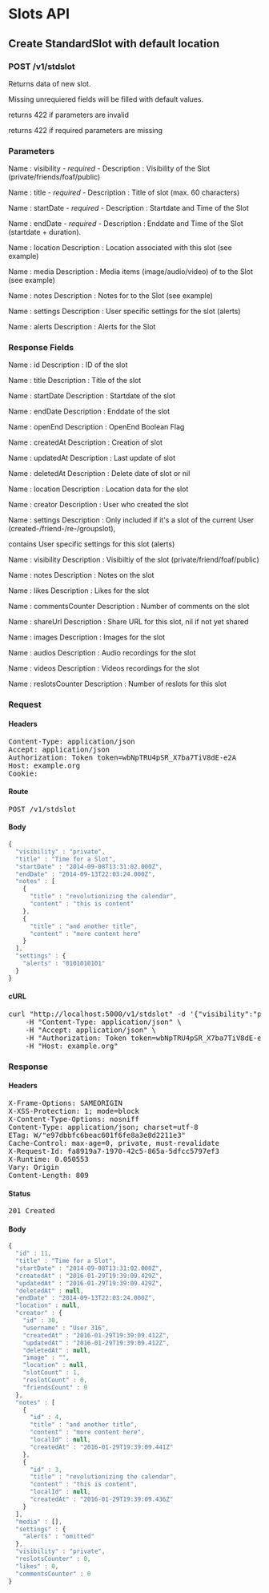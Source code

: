 # Slots API

## Create StandardSlot with default location

### POST /v1/stdslot

Returns data of new slot.

Missing unrequiered fields will be filled with default values.

returns 422 if parameters are invalid

returns 422 if required parameters are missing

### Parameters

Name : visibility *- required -*
Description : Visibility of the Slot (private/friends/foaf/public)

Name : title *- required -*
Description : Title of slot (max. 60 characters)

Name : startDate *- required -*
Description : Startdate and Time of the Slot

Name : endDate *- required -*
Description : Enddate and Time of the Slot (startdate + duration).

Name : location
Description : Location associated with this slot (see example)

Name : media
Description : Media items (image/audio/video) of to the Slot (see example)

Name : notes
Description : Notes for to the Slot (see example)

Name : settings
Description : User specific settings for the slot (alerts)

Name : alerts
Description : Alerts for the Slot


### Response Fields

Name : id
Description : ID of the slot

Name : title
Description : Title of the slot

Name : startDate
Description : Startdate of the slot

Name : endDate
Description : Enddate of the slot

Name : openEnd
Description : OpenEnd Boolean Flag

Name : createdAt
Description : Creation of slot

Name : updatedAt
Description : Last update of slot

Name : deletedAt
Description : Delete date of slot or nil

Name : location
Description : Location data for the slot

Name : creator
Description : User who created the slot

Name : settings
Description : Only included if it&#39;s a slot of the current User (created-/friend-/re-/groupslot),

contains User specific settings for this slot (alerts)

Name : visibility
Description : Visibiltiy of the slot (private/friend/foaf/public)

Name : notes
Description : Notes on the slot

Name : likes
Description : Likes for the slot

Name : commentsCounter
Description : Number of comments on the slot

Name : shareUrl
Description : Share URL for this slot, nil if not yet shared

Name : images
Description : Images for the slot

Name : audios
Description : Audio recordings for the slot

Name : videos
Description : Videos recordings for the slot

Name : reslotsCounter
Description : Number of reslots for this slot

### Request

#### Headers

<pre>Content-Type: application/json
Accept: application/json
Authorization: Token token=wbNpTRU4pSR_X7ba7TiV8dE-e2A
Host: example.org
Cookie: </pre>

#### Route

<pre>POST /v1/stdslot</pre>

#### Body
```javascript
{
  "visibility" : "private",
  "title" : "Time for a Slot",
  "startDate" : "2014-09-08T13:31:02.000Z",
  "endDate" : "2014-09-13T22:03:24.000Z",
  "notes" : [
    {
      "title" : "revolutionizing the calendar",
      "content" : "this is content"
    },
    {
      "title" : "and another title",
      "content" : "more content here"
    }
  ],
  "settings" : {
    "alerts" : "0101010101"
  }
}
```


#### cURL

<pre class="request">curl &quot;http://localhost:5000/v1/stdslot&quot; -d &#39;{&quot;visibility&quot;:&quot;private&quot;,&quot;title&quot;:&quot;Time for a Slot&quot;,&quot;startDate&quot;:&quot;2014-09-08T13:31:02.000Z&quot;,&quot;endDate&quot;:&quot;2014-09-13T22:03:24.000Z&quot;,&quot;notes&quot;:[{&quot;title&quot;:&quot;revolutionizing the calendar&quot;,&quot;content&quot;:&quot;this is content&quot;},{&quot;title&quot;:&quot;and another title&quot;,&quot;content&quot;:&quot;more content here&quot;}],&quot;settings&quot;:{&quot;alerts&quot;:&quot;0101010101&quot;}}&#39; -X POST \
	-H &quot;Content-Type: application/json&quot; \
	-H &quot;Accept: application/json&quot; \
	-H &quot;Authorization: Token token=wbNpTRU4pSR_X7ba7TiV8dE-e2A&quot; \
	-H &quot;Host: example.org&quot;</pre>

### Response

#### Headers

<pre>X-Frame-Options: SAMEORIGIN
X-XSS-Protection: 1; mode=block
X-Content-Type-Options: nosniff
Content-Type: application/json; charset=utf-8
ETag: W/&quot;e97dbbfc6beac601f6fe8a3e8d2211e3&quot;
Cache-Control: max-age=0, private, must-revalidate
X-Request-Id: fa8919a7-1970-42c5-865a-5dfcc5797ef3
X-Runtime: 0.050553
Vary: Origin
Content-Length: 809</pre>

#### Status

<pre>201 Created</pre>

#### Body

```javascript
{
  "id" : 11,
  "title" : "Time for a Slot",
  "startDate" : "2014-09-08T13:31:02.000Z",
  "createdAt" : "2016-01-29T19:39:09.429Z",
  "updatedAt" : "2016-01-29T19:39:09.429Z",
  "deletedAt" : null,
  "endDate" : "2014-09-13T22:03:24.000Z",
  "location" : null,
  "creator" : {
    "id" : 30,
    "username" : "User 316",
    "createdAt" : "2016-01-29T19:39:09.412Z",
    "updatedAt" : "2016-01-29T19:39:09.412Z",
    "deletedAt" : null,
    "image" : "",
    "location" : null,
    "slotCount" : 1,
    "reslotCount" : 0,
    "friendsCount" : 0
  },
  "notes" : [
    {
      "id" : 4,
      "title" : "and another title",
      "content" : "more content here",
      "localId" : null,
      "createdAt" : "2016-01-29T19:39:09.441Z"
    },
    {
      "id" : 3,
      "title" : "revolutionizing the calendar",
      "content" : "this is content",
      "localId" : null,
      "createdAt" : "2016-01-29T19:39:09.436Z"
    }
  ],
  "media" : [],
  "settings" : {
    "alerts" : "omitted"
  },
  "visibility" : "private",
  "reslotsCounter" : 0,
  "likes" : 0,
  "commentsCounter" : 0
}
```
